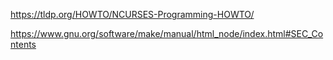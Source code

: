 https://tldp.org/HOWTO/NCURSES-Programming-HOWTO/

https://www.gnu.org/software/make/manual/html_node/index.html#SEC_Contents
